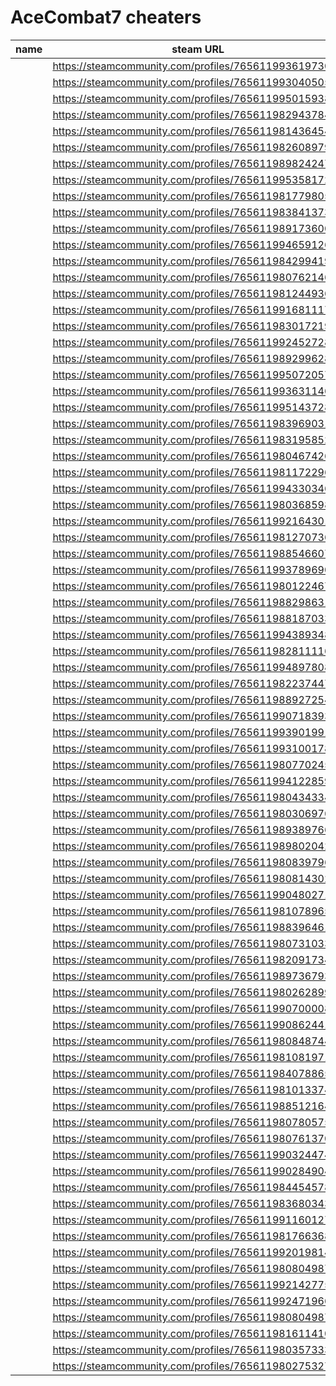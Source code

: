 # AceCombat7 cheaters

| name | steam URL |
| ------ | ------ |
|  | https://steamcommunity.com/profiles/76561199361973029 |
|  | https://steamcommunity.com/profiles/76561199304050583 |
|  | https://steamcommunity.com/profiles/76561199501593849 |
|  | https://steamcommunity.com/profiles/76561198294378412 |
|  | https://steamcommunity.com/profiles/76561198143645427 |
|  | https://steamcommunity.com/profiles/76561198260897999 |
|  | https://steamcommunity.com/profiles/76561198982424786 |
|  | https://steamcommunity.com/profiles/76561199535817299 |
|  | https://steamcommunity.com/profiles/76561198177980518 |
|  | https://steamcommunity.com/profiles/76561198384137308 |
|  | https://steamcommunity.com/profiles/76561198917360011 |
|  | https://steamcommunity.com/profiles/76561199465912684 |
|  | https://steamcommunity.com/profiles/76561198429941928 |
|  | https://steamcommunity.com/profiles/76561198076214633 |
|  | https://steamcommunity.com/profiles/76561198124493664 |
|  | https://steamcommunity.com/profiles/76561199168111744 |
|  | https://steamcommunity.com/profiles/76561198301721995 |
|  | https://steamcommunity.com/profiles/76561199245272853 |
|  | https://steamcommunity.com/profiles/76561198929962823 |
|  | https://steamcommunity.com/profiles/76561199507205763 |
|  | https://steamcommunity.com/profiles/76561199363114608 |
|  | https://steamcommunity.com/profiles/76561199514372823 |
|  | https://steamcommunity.com/profiles/76561198396903167 |
|  | https://steamcommunity.com/profiles/76561198319585202 |
|  | https://steamcommunity.com/profiles/76561198046742690 |
|  | https://steamcommunity.com/profiles/76561198117229678 |
|  | https://steamcommunity.com/profiles/76561199433034628 |
|  | https://steamcommunity.com/profiles/76561198036859894 |
|  | https://steamcommunity.com/profiles/76561199216430196 |
|  | https://steamcommunity.com/profiles/76561198127073615 |
|  | https://steamcommunity.com/profiles/76561198854660782 |
|  | https://steamcommunity.com/profiles/76561199378969003 |
|  | https://steamcommunity.com/profiles/76561198012246719 |
|  | https://steamcommunity.com/profiles/76561198829863126 |
|  | https://steamcommunity.com/profiles/76561198818703363 |
|  | https://steamcommunity.com/profiles/76561199438934867 |
|  | https://steamcommunity.com/profiles/76561198281111612 |
|  | https://steamcommunity.com/profiles/76561199489780880 |
|  | https://steamcommunity.com/profiles/76561198223744704 |
|  | https://steamcommunity.com/profiles/76561198892725495 |
|  | https://steamcommunity.com/profiles/76561199071839304 |
|  | https://steamcommunity.com/profiles/76561199390199106 |
|  | https://steamcommunity.com/profiles/76561199310017870 |
|  | https://steamcommunity.com/profiles/76561198077024574 |
|  | https://steamcommunity.com/profiles/76561199412285976 |
|  | https://steamcommunity.com/profiles/76561198043433411 |
|  | https://steamcommunity.com/profiles/76561198030697690 |
|  | https://steamcommunity.com/profiles/76561198938976695 |
|  | https://steamcommunity.com/profiles/76561198980204295 |
|  | https://steamcommunity.com/profiles/76561198083979694 |
|  | https://steamcommunity.com/profiles/76561198081430238 |
|  | https://steamcommunity.com/profiles/76561199048027117 |
|  | https://steamcommunity.com/profiles/76561198107896591 |
|  | https://steamcommunity.com/profiles/76561198839646162 |
|  | https://steamcommunity.com/profiles/76561198073103373 |
|  | https://steamcommunity.com/profiles/76561198209173436 |
|  | https://steamcommunity.com/profiles/76561198973679329 |
|  | https://steamcommunity.com/profiles/76561198026289985 |
|  | https://steamcommunity.com/profiles/76561199070000800 |
|  | https://steamcommunity.com/profiles/76561199086244180 |
|  | https://steamcommunity.com/profiles/76561198084874424 |
|  | https://steamcommunity.com/profiles/76561198108197134 |
|  | https://steamcommunity.com/profiles/76561198407886594 |
|  | https://steamcommunity.com/profiles/76561198101337488 |
|  | https://steamcommunity.com/profiles/76561198851216499 |
|  | https://steamcommunity.com/profiles/76561198078057512 |
|  | https://steamcommunity.com/profiles/76561198076137075 |
|  | https://steamcommunity.com/profiles/76561199032447430 |
|  | https://steamcommunity.com/profiles/76561199028490431 |
|  | https://steamcommunity.com/profiles/76561198445457868 |
|  | https://steamcommunity.com/profiles/76561198368034387 |
|  | https://steamcommunity.com/profiles/76561199116012716 |
|  | https://steamcommunity.com/profiles/76561198176636826 |
|  | https://steamcommunity.com/profiles/76561199201981441 |
|  | https://steamcommunity.com/profiles/76561198080498773 |
|  | https://steamcommunity.com/profiles/76561199214277508 |
|  | https://steamcommunity.com/profiles/76561199247196637 |
|  | https://steamcommunity.com/profiles/76561198080498773 |
|  | https://steamcommunity.com/profiles/76561198161141089 |
|  | https://steamcommunity.com/profiles/76561198035733380 |
|  | https://steamcommunity.com/profiles/76561198027532793 |

